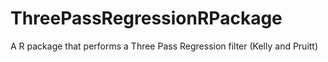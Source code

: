 # ThreePassRegressionRPackage
A R package that performs a Three Pass Regression filter (Kelly and Pruitt)
